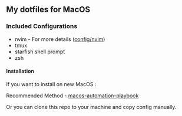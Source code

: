 ## My dotfiles for MacOS

### Included Configurations
* nvim - For more details ([config/nvim](https://github.com/ypo777/dotfiles/tree/main/config/nvim))
* tmux
* starfish shell prompt
* zsh

#### Installation
If you want to install on new MacOS :

Recommended Method - [macos-automation-playbook](https://github.com/ypo777/macos-automation-playbook)

Or
you can clone this repo to your machine and copy config manually.
